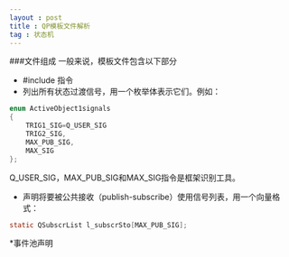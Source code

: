 ```yaml
---
layout : post
title : QP模板文件解析
tag : 状态机
---
```


###文件组成
一般来说，模板文件包含以下部分

* #include 指令
* 列出所有状态过渡信号，用一个枚举体表示它们。例如：

~~~~~~~~~~~~~~~~~~~~ c
enum ActiveObject1signals
{
	TRIG1_SIG=Q_USER_SIG
	TRIG2_SIG,
	MAX_PUB_SIG,
	MAX_SIG
};
~~~~~~~~~~~~~~~~~~~~

Q_USER_SIG，MAX_PUB_SIG和MAX_SIG指令是框架识别工具。

* 声明将要被公共接收（publish-subscribe）使用信号列表，用一个向量格式：

~~~~~~~~~~~~~~ c
static QSubscrList l_subscrSto[MAX_PUB_SIG];
~~~~~~~~~~~~~~

*事件池声明

